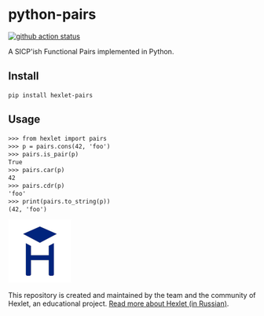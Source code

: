 # python-pairs

[![github action status](https://github.com/hexlet-components/python-pairs/workflows/Python%20CI/badge.svg)](https://github.com/hexlet-components/python-pairs/actions)

A SICP'ish Functional Pairs implemented in Python.

## Install

```shell
pip install hexlet-pairs
```

## Usage

<!-- This code will be doctested. Do not touch the markup! -->

    >>> from hexlet import pairs
    >>> p = pairs.cons(42, 'foo')
    >>> pairs.is_pair(p)
    True
    >>> pairs.car(p)
    42
    >>> pairs.cdr(p)
    'foo'
    >>> print(pairs.to_string(p))
    (42, 'foo')

[![Hexlet Ltd. logo](https://raw.githubusercontent.com/Hexlet/assets/master/images/hexlet_logo128.png)](https://ru.hexlet.io/pages/about)

This repository is created and maintained by the team and the community of Hexlet, an educational project. [Read more about Hexlet (in Russian)](https://ru.hexlet.io/pages/about?utm_source=github&utm_medium=link&utm_campaign=python-pairs).
